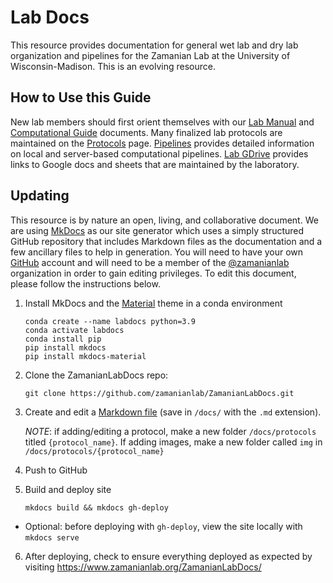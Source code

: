 # Lab Docs

This resource provides documentation for general wet lab and dry lab organization and pipelines for the Zamanian Lab at the University of Wisconsin-Madison. This is an evolving resource.


## How to Use this Guide

New lab members should first orient themselves with our [Lab Manual](labmanual.md) and [Computational Guide](comp_overview.md) documents. Many finalized lab protocols are maintained on the [Protocols](protocols/protocols.md) page. [Pipelines](pipelines_overview.md) provides detailed information on local and server-based computational pipelines. [Lab GDrive](labgdrive.md) provides links to Google docs and sheets that are maintained by the laboratory.


## Updating

This resource is by nature an open, living, and collaborative document. We are using [MkDocs](https://www.mkdocs.org/) as our site generator which uses a simply structured GitHub repository that includes Markdown files as the documentation and a few ancillary files to help in generation. You will need to have your own [GitHub](https://github.com/) account and will need to be a member of the [@zamanianlab](https://github.com/orgs/zamanianlab/dashboard) organization in order to gain editing privileges. To edit this document, please follow the instructions below.

1. Install MkDocs and the [Material](https://squidfunk.github.io/mkdocs-material/) theme in a conda environment
    ```
    conda create --name labdocs python=3.9
    conda activate labdocs
    conda install pip
    pip install mkdocs
    pip install mkdocs-material
    ```

2. Clone the ZamanianLabDocs repo:

    `git clone https://github.com/zamanianlab/ZamanianLabDocs.git`

3. Create and edit a <a href="https://yakworks.github.io/docmark/cheat-sheet/" target="blank">Markdown file</a> (save in `/docs/` with the `.md` extension). 

    *NOTE*: if adding/editing a protocol, make a new folder `/docs/protocols` titled `{protocol_name}`. If adding images, make a new folder called `img` in `/docs/protocols/{protocol_name}`

4. Push to GitHub

5. Build and deploy site

    `mkdocs build && mkdocs gh-deploy`

  - Optional: before deploying with `gh-deploy`, view the site locally with `mkdocs serve`

6. After deploying, check to ensure everything deployed as expected by visiting <https://www.zamanianlab.org/ZamanianLabDocs/>
